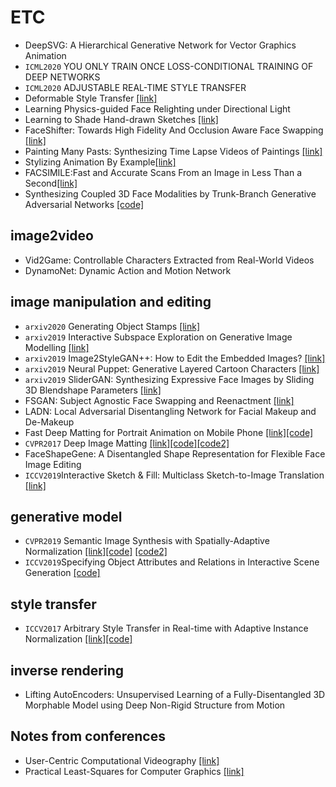 # ETC
* DeepSVG: A Hierarchical Generative Network for Vector Graphics Animation
* `ICML2020` YOU ONLY TRAIN ONCE
LOSS-CONDITIONAL TRAINING OF DEEP NETWORKS
* `ICML2020` ADJUSTABLE REAL-TIME STYLE TRANSFER
* Deformable Style Transfer [[link]](https://arxiv.org/pdf/2003.11038v1.pdf)
* Learning Physics-guided Face Relighting under Directional Light 
* Learning to Shade Hand-drawn Sketches [[link]](https://arxiv.org/pdf/2002.11812.pdf)
* FaceShifter: Towards High Fidelity And Occlusion Aware Face Swapping [[link]](https://arxiv.org/pdf/1912.13457v1.pdf)
* Painting Many Pasts: Synthesizing Time Lapse Videos of Paintings [[link]](https://arxiv.org/pdf/2001.01026v1.pdf)
* Stylizing Animation By Example[[link]](http://graphics.pixar.com/library/ByExampleStylization/paper.pdf)
* FACSIMILE:Fast and Accurate Scans From an Image in Less Than a Second[[link]](https://arxiv.org/pdf/1909.00883v1.pdf)
* Synthesizing Coupled 3D Face Modalities by Trunk-Branch Generative Adversarial Networks [[code]](https://github.com/barisgecer/TBGAN)

## image2video
* Vid2Game: Controllable Characters Extracted from Real-World Videos
* DynamoNet: Dynamic Action and Motion Network


## image manipulation and editing
* `arxiv2020` Generating Object Stamps [[link]](https://arxiv.org/pdf/2001.02595v2.pdf)
* `arxiv2019` Interactive Subspace Exploration on Generative Image Modelling [[link]](https://arxiv.org/pdf/1906.09840v2.pdf)
* `arxiv2019` Image2StyleGAN++: How to Edit the Embedded Images? [[link]](https://arxiv.org/pdf/1911.11544.pdf)
* `arxiv2019` Neural Puppet: Generative Layered Cartoon Characters [[link]](https://arxiv.org/pdf/1910.02060.pdf)
* `arxiv2019` SliderGAN: Synthesizing Expressive Face Images by Sliding 3D Blendshape Parameters [[link]](https://arxiv.org/abs/1805.09313)
* FSGAN: Subject Agnostic Face Swapping and Reenactment [[link]](https://nirkin.com/fsgan/)
* LADN: Local Adversarial Disentangling Network for Facial Makeup and De-Makeup
* Fast Deep Matting for Portrait Animation on Mobile Phone [[link]](https://arxiv.org/pdf/1707.08289.pdf)[[code]](https://github.com/ofirlevy/FastMattingPortrait)
* `CVPR2017` Deep Image Matting [[link]](https://arxiv.org/pdf/1703.03872.pdf)[[code]](https://github.com/Joker316701882/Deep-Image-Matting)[[code2]](https://github.com/foamliu/Deep-Image-Matting)
* FaceShapeGene: A Disentangled Shape Representation for Flexible Face Image Editing
* `ICCV2019`Interactive Sketch & Fill: Multiclass Sketch-to-Image Translation [[link]](http://www.robots.ox.ac.uk/~tvg/publications/2019/ICCV_ISF_camera_ready.pdf)
## generative model
* `CVPR2019` Semantic Image Synthesis with Spatially-Adaptive Normalization [[link]](https://arxiv.org/abs/1903.07291)[[code]](https://github.com/NVlabs/SPADE) [[code2]](https://github.com/taki0112/SPADE-Tensorflow)
* `ICCV2019`Specifying Object Attributes and Relations in Interactive Scene Generation [[code]](https://github.com/ashual/scene_generation)

## style transfer
* `ICCV2017` Arbitrary Style Transfer in Real-time with Adaptive Instance Normalization [[link]](https://arxiv.org/abs/1703.06868)[[code]](https://github.com/xunhuang1995/AdaIN-style)

## inverse rendering
* Lifting AutoEncoders: Unsupervised Learning of a Fully-Disentangled 3D Morphable Model using Deep Non-Rigid Structure from Motion

## Notes from conferences
* User-Centric Computational Videography [[link]](http://gvv.mpi-inf.mpg.de/teaching/uccv_course_2015/)
* Practical Least-Squares for Computer Graphics [[link]](http://graphics.stanford.edu/~jplewis/lscourse/ls.pdf)
